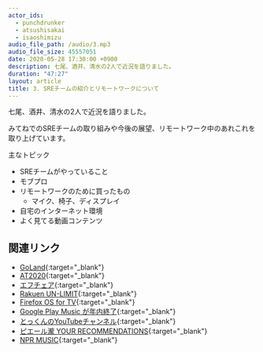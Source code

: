 ```yaml
---
actor_ids:
  - punchdrunker
  - atsushisakai
  - isaoshimizu
audio_file_path: /audio/3.mp3
audio_file_size: 45557051
date: 2020-05-28 17:30:00 +0900
description: 七尾、酒井、清水の2人で近況を語りました。
duration: "47:27"
layout: article
title: 3. SREチームの紹介とリモートワークについて
---
```


七尾、酒井、清水の2人で近況を語りました。

みてねでのSREチームの取り組みや今後の展望、リモートワーク中のあれこれを取り上げています。

主なトピック

- SREチームがやっていること
- モブプロ
- リモートワークのために買ったもの
  - マイク、椅子、ディスプレイ
- 自宅のインターネット環境
- よく見てる動画コンテンツ

## 関連リンク

- [GoLand](https://www.jetbrains.com/go/){:target="_blank"}
- [AT2020](https://www.audio-technica.com/cms/wired_mics/a0933a662b5ed0e2/index.html){:target="_blank"}
- [エフチェア](https://www.itoki.jp/products/chair/f/){:target="_blank"}
- [Rakuen UN-LIMIT](https://network.mobile.rakuten.co.jp/fee/un-limit/){:target="_blank"}
- [Firefox OS for TV](https://developer.mozilla.org/en-US/docs/Mozilla/Firefox_OS_for_TV){:target="_blank"}
- [Google Play Music が年内終了](https://av.watch.impress.co.jp/docs/news/1252076.html){:target="_blank"}
- [とっくんのYouTubeチャンネル](https://www.youtube.com/channel/UCbbdPm3A4N4wDf-gsGzOKuQ){:target="_blank"}
- [ピエール瀧 YOUR RECOMMENDATIONS](https://www.youtube.com/channel/UCmLqDEzeYnnUzMsQqFW8_dA){:target="_blank"}
- [NPR MUSIC](https://www.youtube.com/user/nprmusic){:target="_blank"}

